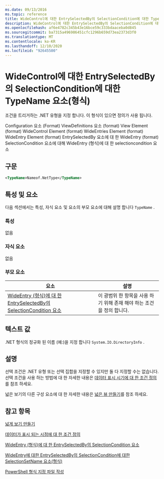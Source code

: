 ```yaml
---
ms.date: 09/13/2016
ms.topic: reference
title: WideControl에 대한 EntrySelectedBy의 SelectionCondition에 대한 TypeName 요소(형식)
description: WideControl에 대한 EntrySelectedBy의 SelectionCondition에 대한 TypeName 요소(형식)
ms.openlocfilehash: af6e4782c345b43e16bce59c333bdaaceba0d845
ms.sourcegitcommit: ba7315a496986451cfc1296b659d73ea2373d3f0
ms.translationtype: MT
ms.contentlocale: ko-KR
ms.lasthandoff: 12/10/2020
ms.locfileid: "92645500"
---
```

# <a name="typename-element-for-selectioncondition-for-entryselectedby-for-widecontrol-format"></a>WideControl에 대한 EntrySelectedBy의 SelectionCondition에 대한 TypeName 요소(형식)

조건을 트리거하는 .NET 유형을 지정 합니다. 이 형식이 있으면 정의가 사용 됩니다.

Configuration 요소 (Format) ViewDefinitions 요소 (format) View Element (format) WideControl Element (format) WideEntries Element (format) WideEntry Element (format) EntrySelectedBy 요소에 대 한 WideEntry (format) SelectionCondition 요소에 대해 WideEntry (형식)에 대 한 selectioncondition 요소

## <a name="syntax"></a>구문

```xml
<TypeName>Nameof.NetType</TypeName>
```

## <a name="attributes-and-elements"></a>특성 및 요소

다음 섹션에서는 특성, 자식 요소 및 요소의 부모 요소에 대해 설명 합니다 `TypeName` .

### <a name="attributes"></a>특성

없음

### <a name="child-elements"></a>자식 요소

없음

### <a name="parent-elements"></a>부모 요소

|요소|설명|
|-------------|-----------------|
|[WideEntry (형식)에 대 한 EntrySelectedBy의 SelectionCondition 요소](./selectioncondition-element-for-entryselectedby-for-widecontrol-format.md)|이 광범위 한 항목을 사용 하기 위해 존재 해야 하는 조건을 정의 합니다.|

## <a name="text-value"></a>텍스트 값

.NET 형식의 정규화 된 이름 (예:)을 지정 합니다 `System.IO.DirectoryInfo` .

## <a name="remarks"></a>설명

선택 조건은 .NET 유형 또는 선택 집합을 지정할 수 있지만 둘 다 지정할 수는 없습니다. 선택 조건을 사용 하는 방법에 대 한 자세한 내용은 [데이터 표시 시기에 대 한 조건 정의](./defining-conditions-for-displaying-data.md)를 참조 하세요.

넓은 보기의 다른 구성 요소에 대 한 자세한 내용은 [넓은 뷰 만들기](./creating-a-wide-view.md)를 참조 하세요.

## <a name="see-also"></a>참고 항목

[넓게 보기 만들기](./creating-a-wide-view.md)

[데이터가 표시 되는 시점에 대 한 조건 정의](./defining-conditions-for-displaying-data.md)

[WideEntry (형식)에 대 한 EntrySelectedBy의 SelectionCondition 요소](./selectioncondition-element-for-entryselectedby-for-widecontrol-format.md)

[WideEntry에 대한 EntrySelectedBy의 SelectionCondition에 대한 SelectionSetName 요소(형식)](./selectionsetname-element-for-selectioncondition-for-entryselectedby-for-wideentry-format.md)

[PowerShell 형식 지정 파일 작성](./writing-a-powershell-formatting-file.md)
